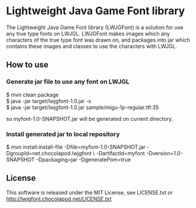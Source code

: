 # Lightweight Java Game Font library

The Lightweight Java Game Font library (LWJGFont) is a solution for use any true type fonts on LWJGL.
LWJGFont makes images which any characters of the true type font was drawn on,
and packages into jar which contains these images and classes to use the characters with LWJGL.

## How to use

### Generate jar file to use any font on LWJGL

$ mvn clean package  
$ java -jar target/lwjgfont-1.0.jar -x  
$ java -jar target/lwjgfont-1.0.jar sample/migu-1p-regular.ttf:35  

so myfont-1.0-SNAPSHOT.jar will be generated on current directory.

### Install generated jar to local repository

$ mvn install:install-file -Dfile=myfont-1.0-SNAPSHOT.jar -DgroupId=net.chocolapod.lwjgfont \ 
   -DartifactId=myfont -Dversion=1.0-SNAPSHOT -Dpackaging=jar -DgeneratePom=true

## License

This software is released under the MIT License, 
see LICENSE.txt or http://lwjgfont.chocolapod.net/LICENSE.txt

